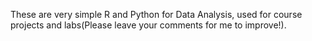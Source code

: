 These are very simple R and Python for Data Analysis, used for course projects and labs(Please leave your comments for me to improve!).
